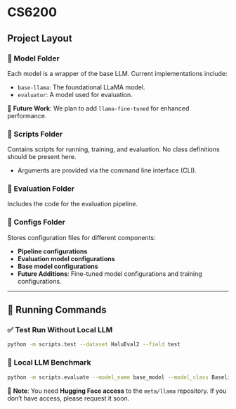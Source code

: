 # CS6200

## Project Layout

### 📂 Model Folder
Each model is a wrapper of the base LLM. Current implementations include:
- `base-llama`: The foundational LLaMA model.
- `evaluator`: A model used for evaluation.

🔹 **Future Work**: We plan to add `llama-fine-tuned` for enhanced performance.

### 📂 Scripts Folder
Contains scripts for running, training, and evaluation. No class definitions should be present here.
- Arguments are provided via the command line interface (CLI).

### 📂 Evaluation Folder
Includes the code for the evaluation pipeline.

### 📂 Configs Folder
Stores configuration files for different components:
- **Pipeline configurations**
- **Evaluation model configurations**
- **Base model configurations**
- **Future Additions**: Fine-tuned model configurations and training configurations.

---

## 🔧 Running Commands

### ✅ Test Run Without Local LLM
```bash
python -m scripts.test --dataset HaluEval2 --field test
```

### 🚀 Local LLM Benchmark
```bash
python -m scripts.evaluate --model_name base_model --model_class BaselineLLaMA --dataset HaluEval2 --field test
```
📌 **Note**: You need **Hugging Face access** to the `meta/llama` repository. If you don’t have access, please request it soon.


